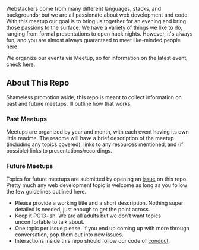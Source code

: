 Webstackers come from many different languages, stacks, and backgrounds; but we are all passionate about web development and code. With this meetup our goal is to bring us together for an evening and bring those passions to the surface. We have a variety of things we like to do, ranging from formal presentations to open hack nights. However, it's always fun, and you are almost always guaranteed to meet like-minded people here.

We organize our events via Meetup, so for information on the latest event, [check here](https://www.meetup.com/TucsonJS/).

## About This Repo
Shameless promotion aside, this repo is meant to collect information on past and future meetups. Ill outline how that works.

### Past Meetups
Meetups are organized by year and month, with each event having its own little readme. The readme will have a brief description of the meetup (including any topics covered), links to any resources mentioned, and (if possible) links to presentations/recordings.

### Future Meetups
Topics for future meetups are submitted by opening an [issue](https://github.com/webstackers/meetup/issues) on this repo. Pretty much any web development topic is welcome as long as you follow the few guidelines outlined here.

* Please provide a working title and a short description. Nothing super detailed is needed, just enough to get the point across.
* Keep it PG13-ish. We are all adults but we don't want topics uncomfortable to talk about.
* One topic per issue please. If you end up coming up with more through conversation, pop them out into new issues.
* Interactions inside this repo should follow our code of [conduct](http://coc.webstackers.org/).
